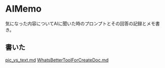 # AIMemo
気になった内容についてAIに聞いた時のプロンプトとその回答の記録とメモ書き。

## 書いた
[pic_vs_text.md](/texts/pic_vs_text.md)
[WhatsBetterToolForCreateDoc.md](/texts/WhatsBetterToolForCreateDoc.md)
